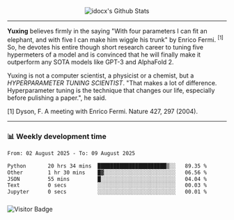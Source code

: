 <div align="center">
    <img align="center" src="https://github-readme-stats.vercel.app/api?username=idocx&show_icons=true&count_private=true&hide_border=true" alt="idocx's Github Stats"></img>
</div>

---

**Yuxing** believes firmly in the saying "With four parameters I can fit an elephant, and with five I can make him wiggle his trunk" by Enrico Fermi. <sup>[1]</sup> So, he devotes his entire though short research career to tuning five hypermeters of a model and is convinced that he will finally make it outperform any SOTA models like GPT-3 and AlphaFold 2.

Yuxing is not a computer scientist, a physicist or a chemist, but a *HYPERPARAMETER TUNING SCIENTIST*. "That makes a lot of difference. Hyperparameter tuning is the technique that changes our life, especially before pulishing a paper.", he said.

[1] Dyson, F. A meeting with Enrico Fermi. Nature 427, 297 (2004).


---

### 📊 Weekly development time
<!--START_SECTION:waka-->

```txt
From: 02 August 2025 - To: 09 August 2025

Python       20 hrs 34 mins  ██████████████████████▒░░   89.35 %
Other        1 hr 30 mins    █▓░░░░░░░░░░░░░░░░░░░░░░░   06.56 %
JSON         55 mins         █░░░░░░░░░░░░░░░░░░░░░░░░   04.04 %
Text         0 secs          ░░░░░░░░░░░░░░░░░░░░░░░░░   00.03 %
Jupyter      0 secs          ░░░░░░░░░░░░░░░░░░░░░░░░░   00.01 %
```

<!--END_SECTION:waka-->

### 

![Visitor Badge](https://visitor-badge.laobi.icu/badge?page_id=idocx.idocx)